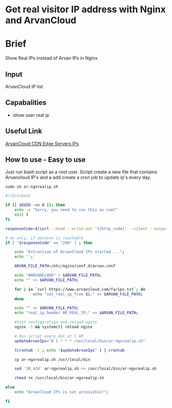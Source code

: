 # Get real visitor IP address with Nginx and ArvanCloud

# Brief
Show Real IPs instead of Arvan IPs in Nginx

## Input
ArvanCloud IP list

## Capabalities
* show user real ip

## Useful Link
[ArvanCloud CDN Edge Servers IPs](https://www.arvancloud.com/fa/ips.txt)

## How to use - Easy to use
Just run bash script as a root user. Script create a new file that contains Arvancloud IP's and a add create a cron job to update ip's every day.
```console
sudo sh ar-ngxrealip.sh
```

```bash
#!/bin/bash

if [[ $EUID -ne 0 ]]; then
	echo -e "Sorry, you need to run this as root"
	exit 1
fi

responseCode=$(curl --head --write-out '%{http_code}' --silent --output /dev/null https://www.arvancloud.com/fa/ips.txt)

# do only, if adresse is reachable
if [ "$responseCode" == "200" ] ; then

    echo "Extraction of ArvanCloud IPs started ...";
    echo '';

    ARVAN_FILE_PATH=/etc/nginx/conf.d/arvan.conf

    echo "#ARVANCLOUD" > $ARVAN_FILE_PATH;
    echo "" >> $ARVAN_FILE_PATH;

    for i in `curl https://www.arvancloud.com/fa/ips.txt`; do
            echo "set_real_ip_from $i;" >> $ARVAN_FILE_PATH;
    done

    echo "" >> $ARVAN_FILE_PATH;
    echo "real_ip_header AR_REAL_IP;" >> $ARVAN_FILE_PATH;

    #test configuration and reload nginx
    nginx -t && systemctl reload nginx

    # Run script every dat at 1 AM
    updateArvanIps="0 1 * * * /usr/local/bin/ar-ngxrealip.sh"

    (crontab -l ; echo "$updateArvanIps" ) | crontab -

    cp ar-ngxrealip.sh /usr/local/bin

    sed '30,42d' ar-ngxrealip.sh >> /usr/local/bin/ar-ngxrealip.sh

    chmod +x /usr/local/bin/ar-ngxrealip.sh

else
    echo "ArvanCloud IPs is not accessible!";

fi
```
